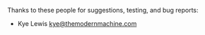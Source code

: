 Thanks to these people for suggestions, testing, and bug reports:

- Kye Lewis <kye@themodernmachine.com>
